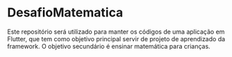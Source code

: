 # DesafioMatematica
Este repositório será utilizado para manter os códigos de uma aplicação em Flutter, que tem como objetivo principal servir de projeto de aprendizado da framework. O objetivo secundário é ensinar matemática para crianças.
